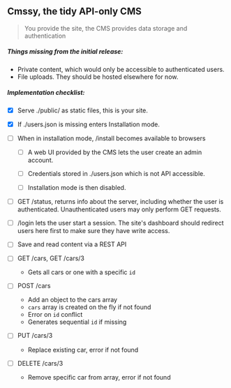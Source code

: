 ## Cmssy, the tidy API-only CMS

> You provide the site, the CMS provides data storage and authentication

##### Things missing from the initial release:
- Private content, which would only be accessible to authenticated users.
- File uploads. They should be hosted elsewhere for now.


##### Implementation checklist:
- [x] Serve ./public/ as static files, this is your site.


- [x] If ./users.json is missing enters Installation mode.


- [ ] When in installation mode, /install becomes available to browsers
  - [ ] A web UI provided by the CMS lets the user create an admin account.
  - [ ] Credentials stored in ./users.json which is not API accessible.
  - [ ] Installation mode is then disabled.


- [ ] GET /status, returns info about the server, including whether the user is authenticated. Unauthenticated users may only perform GET requests.


- [ ] /login lets the user start a session. The site's dashboard should redirect users here first to make sure they have write access.


- [ ] Save and read content via a REST API
 - [ ] GET /cars, GET /cars/3
   - Gets all cars or one with a specific `id`
 - [ ] POST /cars
   - Add an object to the cars array
   - `cars` array is created on the fly if not found
   - Error on `id` conflict
   - Generates sequential `id` if missing
 - [ ] PUT /cars/3
   - Replace existing car, error if not found
 - [ ] DELETE /cars/3
   - Remove specific car from array, error if not found


